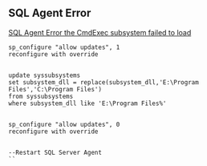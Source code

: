 ## SQL Agent Error

[SQL Agent Error the CmdExec subsystem failed to load](<https://www.mssqltips.com/sqlservertip/2488/sql-agent-error-the-cmdexec-subsystem-failed-to-load/>)
```
sp_configure "allow updates", 1 
reconfigure with override 


update syssubsystems 
set subsystem_dll = replace(subsystem_dll,'E:\Program Files','C:\Program Files')  
from syssubsystems 
where subsystem_dll like 'E:\Program Files%' 


sp_configure "allow updates", 0 
reconfigure with override


--Restart SQL Server Agent
``